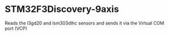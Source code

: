 # STM32F3Discovery-9axis
Reads the l3gd20 and lsm303dlhc sensors and sends it via the Virtual COM port (VCP)
